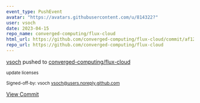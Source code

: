 ```yaml
---
event_type: PushEvent
avatar: "https://avatars.githubusercontent.com/u/814322?"
user: vsoch
date: 2023-04-15
repo_name: converged-computing/flux-cloud
html_url: https://github.com/converged-computing/flux-cloud/commit/af121499f373145af9a364bc912e465ccc1bbe2a
repo_url: https://github.com/converged-computing/flux-cloud
---
```


<a href='https://github.com/vsoch' target='_blank'>vsoch</a> pushed to <a href='https://github.com/converged-computing/flux-cloud' target='_blank'>converged-computing/flux-cloud</a>

<small>update licenses

Signed-off-by: vsoch <vsoch@users.noreply.github.com></small>

<a href='https://github.com/converged-computing/flux-cloud/commit/af121499f373145af9a364bc912e465ccc1bbe2a' target='_blank'>View Commit</a>